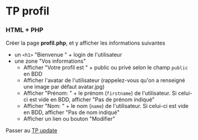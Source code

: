 # TP profil

### HTML + PHP

Créer la page **profil.php**, et y afficher les informations suivantes

- un `<h1>` "Bienvenue " + login de l'utilisateur
- une zone "Vos informations"
  - Afficher "Votre profil est " + public ou privé selon le champ `public` en BDD
  - Afficher l'avatar de l'utilisateur (rappelez-vous qu'on a renseigné une image par défaut avatar.jpg)
  - Afficher "Prénom: " + le prénom (`firstname`) de l'utilisateur. Si celui-ci est vide en BDD, afficher "Pas de prénom indiqué"
  - Afficher "Nom: " + le nom (`name`) de l'utilisateur. Si celui-ci est vide en BDD, afficher "Pas de nom indiqué"
  - Afficher un lien ou bouton "Modifier"
  
Passer au [TP update](update.md)
